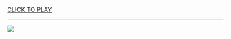 
<a href="https://premium76.site?title=100_metre_sprint_game_unblocked&ref=13M">CLICK TO PLAY</a></h3>
<hr>

<a href="https://premium76.site?title=100_metre_sprint_game_unblocked&ref=13M"><img src="https://clearcache.store/games.png"></a>


